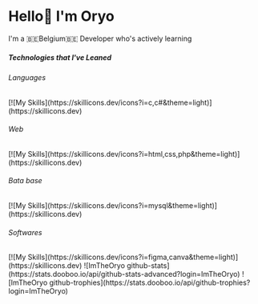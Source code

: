 <h1>Hello👋 I'm Oryo</h1>

<p>I'm a 🇧🇪Belgium🇧🇪 Developer who's actively learning</p>

<h5>Technologies that I've Leaned</h5>
<p></p>

<h6>Languages</h6>
[![My Skills](https://skillicons.dev/icons?i=c,c#&theme=light)](https://skillicons.dev)
<h6>Web</h6>
[![My Skills](https://skillicons.dev/icons?i=html,css,php&theme=light)](https://skillicons.dev)
<h6>Bata base</h6>
[![My Skills](https://skillicons.dev/icons?i=mysql&theme=light)](https://skillicons.dev)
<h6>Softwares</h6>
[![My Skills](https://skillicons.dev/icons?i=figma,canva&theme=light)](https://skillicons.dev)
![ImTheOryo github-stats](https://stats.dooboo.io/api/github-stats-advanced?login=ImTheOryo)
![ImTheOryo github-trophies](https://stats.dooboo.io/api/github-trophies?login=ImTheOryo)


